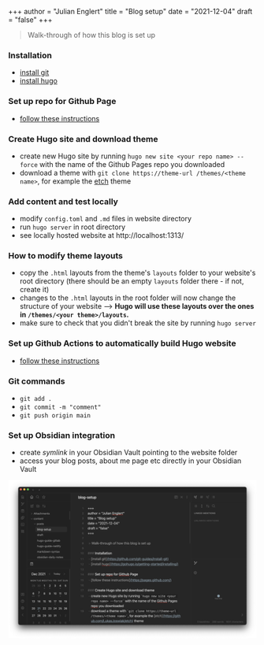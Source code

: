 +++
author = "Julian Englert"
title = "Blog setup"
date = "2021-12-04"
draft = "false"
+++

> Walk-through of how this blog is set up

### Installation
- [install git](https://github.com/git-guides/install-git)
- [install hugo](https://gohugo.io/getting-started/installing/)

### Set up repo for Github Page
- [follow these instructions](https://pages.github.com/)

### Create Hugo site and download theme
- create new Hugo site by running `hugo new site <your repo name> --force` with the name of the Github Pages repo you downloaded 
- download a theme with `git clone https://theme-url /themes/<theme name>`, for example the [etch](https://github.com/LukasJoswiak/etch) theme

### Add content and test locally
- modify `config.toml` and `.md`  files in website directory
- run `hugo server` in root directory
- see locally hosted website at http://localhost:1313/

### How to modify theme layouts
- copy the `.html` layouts from the theme's `layouts` folder to your website's root directory (there should be an empty `layouts` folder there - if not, create it)
- changes to the `.html` layouts in the root folder will now change the structure of your website --> **Hugo will use these layouts over the ones in `/themes/<your theme>/layouts`.** 
- make sure to check that you didn't break the site by running `hugo server` 

### Set up Github Actions to automatically build Hugo website
- [follow these instructions](https://carpentries-incubator.github.io/blogging-with-hugo-and-github-pages/04-continuous-deployment/index.html)

### Git commands
- `git add .`
- `git commit -m "comment"`
- `git push origin main`

### Set up Obsidian integration
- create *symlink* in your Obsidian Vault pointing to the website folder
- access your blog posts, about me page etc directly in your Obsidian Vault 

![integration](/githubpages-obsidian.png)
